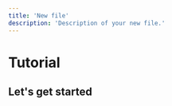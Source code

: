 ```yaml
---
title: 'New file'
description: 'Description of your new file.'
---
```



# Tutorial

## Let's get started